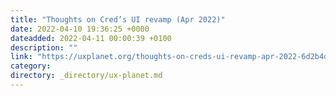 ```yaml
---
title: "Thoughts on Cred’s UI revamp (Apr 2022)"
date: 2022-04-10 19:36:25 +0000
dateadded: 2022-04-11 00:00:39 +0100
description: ""
link: "https://uxplanet.org/thoughts-on-creds-ui-revamp-apr-2022-6d2b4dcfcfc6?source=rss----819cc2aaeee0---4"
category:
directory: _directory/ux-planet.md
---
```

